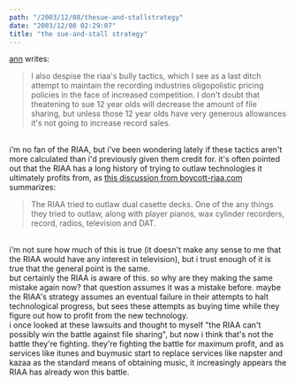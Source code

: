 ```yaml
---
path: "/2003/12/08/thesue-and-stallstrategy" 
date: "2003/12/08 02:29:07" 
title: "the sue-and-stall strategy" 
---
```

<a href="http://annmariabell.com/alternate/blog/blog.html">ann</a> writes:<br><blockquote>I also despise the riaa's bully tactics, which I see as a last ditch attempt to maintain the recording industries oligopolistic pricing policies in the face of increased competition. I don't doubt that theatening to sue 12 year olds will decrease the amount of file sharing, but unless those 12 year olds have very generous allowances it's not going to increase record sales.</blockquote><br>i'm no fan of the RIAA, but i've been wondering lately if these tactics aren't more calculated than i'd previously given them credit for. it's often pointed out that the RIAA has a long history of trying to outlaw technologies it ultimately profits from, as <a href="http://www.boycott-riaa.com/forums/webcasting/240">this discussion from boycott-riaa.com</a> summarizes:<br><blockquote>The RIAA tried to outlaw dual casette decks. One of the any things they tried to outlaw, along with player pianos, wax cylinder recorders, record, radios, television and DAT.</blockquote><br>i'm not sure how much of this is true (it doesn't make any sense to me that the RIAA would have any interest in television), but i trust enough of it is true that the general point is the same.<br>but certainly the RIAA is aware of this. so why are they making the same mistake again now? that question assumes it was a mistake before. maybe the RIAA's strategy assumes an eventual failure in their attempts to halt technological progress, but sees these attempts as buying time while they figure out how to profit from the new technology.<br>i once looked at these lawsuits and thought to myself "the RIAA can't possibly win the battle against file sharing", but now i think that's not the battle they're fighting. they're fighting the battle for maximum profit, and as services like itunes and buymusic start to replace services like napster and kazaa as the standard means of obtaining music, it increasingly appears the RIAA has already won this battle.